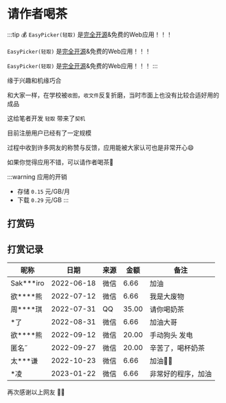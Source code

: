 # 请作者喝茶

:::tip 💰
`EasyPicker(轻取)` 是[完全开源](https://github.com/ATQQ/easypicker2-client)&免费的Web应用！！！

`EasyPicker(轻取)` 是[完全开源](https://github.com/ATQQ/easypicker2-client)&免费的Web应用！！！

`EasyPicker(轻取)` 是[完全开源](https://github.com/ATQQ/easypicker2-client)&免费的Web应用！！！
:::

缘于兴趣和机缘巧合

和大家一样，在学校被`收图`，`收文件`反复折磨，当时市面上也没有比较合适好用的成品

这给笔者开发 `轻取` 带来了`契机`

目前注册用户已经有了一定规模

过程中收到许多网友的称赞与反馈，应用能被大家认可也是非常开心😄

如果你觉得应用不错，可以请作者喝茶🍵

:::warning 应用的开销
* 存储 `0.15` 元/GB/月
* 下载 `0.29` 元/GB
:::

## 打赏码
<Praise />

## 打赏记录
| 昵称      | 日期       | 来源 | 金额  | 备注               |
| --------- | ---------- | ---- | ----- | ------------------ |
| Sak***iro | 2022-06-18 | 微信 | 6.66  | 加油               |
| 欲****熊  | 2022-07-12 | 微信 | 6.66  | 我是大废物         |
| 周****琪  | 2022-07-31 | QQ   | 35.00 | 请你喝奶茶         |
| *了       | 2022-08-31 | 微信 | 6.66  | 加油大哥           |
| 欲****熊  | 2022-09-12 | 微信 | 20.00 | 手动狗头 发电      |
| 匿名˝     | 2022-09-27 | 微信 | 20.00 | 辛苦了，喝杯奶茶   |
| 太***谦   | 2022-10-23 | 微信 | 6.66  | 加油💪🏻              |
| *凌       | 2023-01-22 | 微信 | 6.66  | 非常好的程序，加油 |


再次感谢以上网友 💐💐
